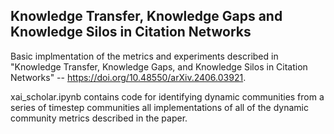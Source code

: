 ## Knowledge Transfer, Knowledge Gaps and Knowledge Silos in Citation Networks 

Basic implmentation of the metrics and experiments described in "Knowledge Transfer, Knowledge Gaps, and Knowledge Silos in Citation Networks" -- https://doi.org/10.48550/arXiv.2406.03921.

xai_scholar.ipynb contains code for identifying dynamic communities from a series of timestep communities all implementations of all of the dynamic community metrics described in the paper.
